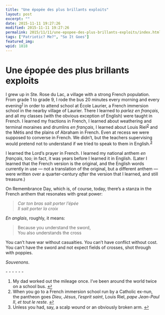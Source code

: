 ```yaml
---
title: "Une épopée des plus brillants exploits"
layout: post
excerpt: ""
date: 2015-11-11 19:27:26
modified: 2015-11-11 19:27:26
permalink: 2015/11/11/une-epopee-des-plus-brillants-exploits/index.html
tags: ["Patriotic? Me?", "So It Goes"]
featured_img: 
wpid: 1818
---
```


# Une épopée des plus brillants exploits

I grew up in Ste. Rose du Lac, a village with a strong French population. From grade 1 to grade 9, I rode the bus 20 minutes every morning and every evening<sup id="fnref-1818-1">[1](#fn-1818-1)</sup> in order to attend school at École Laurier, a French immersion school in the nearby village of Laurier. There I learned to *parlez en français*, and all my classes (with the obvious exception of English) were taught in French. I learned my fractions in French, I learned about weathering and terminal moraines and drumlins *en français*, I learned about Louis Riel<sup id="fnref-1818-2">[2](#fn-1818-2)</sup> and the Métis and the plains of Abraham in French. Even at recess we were supposed to converse in French. We didn’t, but the teachers supervising would pretend not to understand if we tried to speak to them in English.<sup id="fnref-1818-3">[3](#fn-1818-3)</sup>

I learned the Lord’s prayer in French. I learned my national anthem *en français*, too; in fact, it was years before I learned it in English. (Later I learned that the French version is the original, and the English words currently in use — not a translation of the original, but a different anthem — were written over a quarter-century *after* the version that I learned, and still treasure.)

On Remembrance Day, which is, of course, today, there’s a stanza in the French anthem that resonates with great power:

> *Car ton bras sait porter l’épée  
> Il sait porter la croix*

*En anglais*, roughly, it means:

> Because you understand the sword,  
> You also understands the cross

You can’t have war without casualties. You can’t have conflict without cost. You can’t have the sword and not expect fields of crosses, shot through with poppies.

*Souvenons*.

<div class="footnotes">- - - - - -

1. My dad worked out the mileage once. I’ve been around the world twice on a school bus. [↩](#fnref-1818-1)
2. When you go to a French immersion school run by a Catholic ex-nun, the pantheon goes *Dieu*, *Jésus*, *l’esprit saint*, Louis Riel, *pape Jean-Paul II*, *et tout le reste*. [↩](#fnref-1818-2)
3. Unless you had, say, a scalp wound or an obviously broken arm. [↩](#fnref-1818-3)

</div>